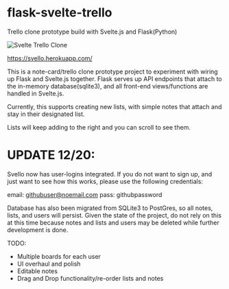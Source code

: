 # flask-svelte-trello
Trello clone prototype build with Svelte.js and Flask(Python)

![Svelte Trello Clone](https://i.postimg.cc/6QgqVZkD/Screenshot-2019-12-19-at-9-49-16-PM.png)

https://svello.herokuapp.com/

This is a note-card/trello clone prototype project to experiment with wiring up Flask and Svelte.js together. Flask serves up API endpoints that attach to the in-memory database(sqlite3), and all front-end views/functions are handled in Svelte.js.

Currently, this supports creating new lists, with simple notes that attach and stay in their designated list. 

Lists will keep adding to the right and you can scroll to see them. 

# UPDATE 12/20:
Svello now has user-logins integrated. If you do not want to sign up, and just want to see how this works, please use the following credentials:

email: githubuser@noemail.com
pass: githubpassword

Database has also been migrated from SQLite3 to PostGres, so all notes, lists, and users will persist. Given the state of the project, do not rely on this at this time because notes and lists and users may be deleted while further development is done. 

TODO:
- Multiple boards for each user
- UI overhaul and polish
- Editable notes
- Drag and Drop functionality/re-order lists and notes
